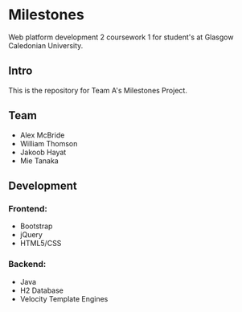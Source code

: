 # Milestones
Web platform development 2 coursework 1 for student's at Glasgow Caledonian University.
## Intro
This is the repository for Team A's Milestones Project.
## Team
* Alex McBride
* William Thomson
* Jakoob Hayat
* Mie Tanaka
## Development
### Frontend:
* Bootstrap
* jQuery
* HTML5/CSS
### Backend:
* Java
* H2 Database
* Velocity Template Engines
